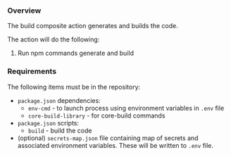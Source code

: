 ### Overview

The build composite action generates and builds the code.

The action will do the following:

1. Run npm commands generate and build

### Requirements

The following items must be in the repository:

* `package.json` dependencies:
  * `env-cmd` - to launch process using environment variables in `.env` file
  * `core-build-library` - for core-build commands
* `package.json` scripts:
  * `build` - build the code
* (optional) `secrets-map.json` file containing map of secrets and associated environment variables. These will be written to `.env` file.
